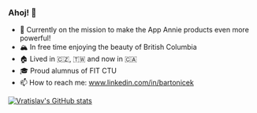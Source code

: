 ### Ahoj! 👋

- 🚀 Currently on the mission to make the App Annie products even more powerful! 
- 🏔️ In free time enjoying the beauty of British Columbia
- 🏠 Lived in 🇨🇿, 🇹🇼 and now in 🇨🇦
- 🎓 Proud alumnus of FIT CTU
- 📫 How to reach me: www.linkedin.com/in/bartonicek


[![Vratislav's GitHub stats](https://github-readme-stats.vercel.app/api?username=vbartonicek&include_all_commits=true&count_private=true&show_icons=true&theme=react)](https://github.com/anuraghazra/github-readme-stats)
